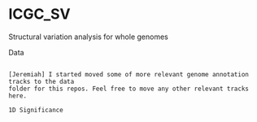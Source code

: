 # ICGC_SV
Structural variation analysis for whole genomes

Data
~~~~

[Jeremiah] I started moved some of more relevant genome annotation tracks to the data 
folder for this repos. Feel free to move any other relevant tracks here.

1D Significance
~~~~~~~~~~~~~~~
